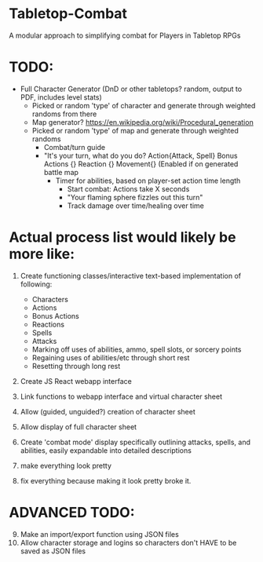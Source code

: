 # Tabletop-Combat
A modular approach to simplifying combat for Players in Tabletop RPGs


# TODO:
* Full Character Generator (DnD or other tabletops? random, output to PDF, includes level stats)
    * Picked or random 'type' of character and generate through weighted randoms from there
    * Map generator? https://en.wikipedia.org/wiki/Procedural_generation
    * Picked or random 'type' of map and generate through weighted randoms
        * Combat/turn guide 
        * "It's your turn, what do you do? Action{Attack, Spell} Bonus Actions {} Reaction {} Movement{} (Enabled if on generated battle map
            * Timer for abilities, based on player-set action time length
                * Start combat: Actions take X seconds
                * "Your flaming sphere fizzles out this turn"
                * Track damage over time/healing over time

# Actual process list would likely be more like:
1. Create functioning classes/interactive text-based implementation of following:
    * Characters
    * Actions
    * Bonus Actions
    * Reactions
    * Spells
    * Attacks
    * Marking off uses of abilities, ammo, spell slots, or sorcery points
    * Regaining uses of abilities/etc through short rest
    * Resetting through long rest

2. Create JS React webapp interface
3. Link functions to webapp interface and virtual character sheet
4. Allow (guided, unguided?) creation of character sheet
5. Allow display of full character sheet
6. Create 'combat mode' display specifically outlining attacks, spells, and abilities, easily expandable into detailed descriptions
7. make everything look pretty
8. fix everything because making it look pretty broke it.

# ADVANCED TODO:
9. Make an import/export function using JSON files
10. Allow character storage and logins so characters don't HAVE to be saved as JSON files
